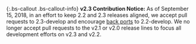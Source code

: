 {:.bs-callout .bs-callout-info}
**v2.3 Contribution Notice:**
As of September 15, 2018, in an effort to keep 2.2 and 2.3 releases aligned, we accept pull requests to 2.3-develop and encourage [back ports](#porting) to 2.2-develop. We no longer accept pull requests to the v2.1 or v2.0 release lines to focus all development efforts on v2.3 and v2.2.
